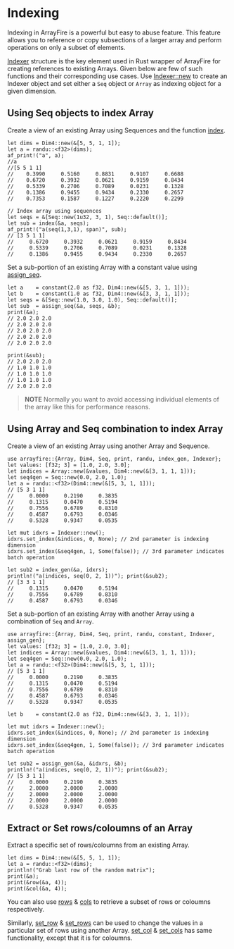 # Indexing

Indexing in ArrayFire is a powerful but easy to abuse feature. This feature
allows you to reference or copy subsections of a larger array and perform
operations on only a subset of elements.

[Indexer](../struct.Indexer.html) structure is the key element used in Rust
wrapper of ArrayFire for creating references to existing Arrays. Given
below are few of such functions and their corresponding use cases.
Use [Indexer::new](../struct.Indexer.html#method.new) to create an Indexer
object and set either a `Seq` object or `Array` as indexing object for a
given dimension.

## Using Seq objects to index Array

Create a view of an existing Array using Sequences and the function [index](../fn.index.html).

```rust,noplaypen
let dims = Dim4::new(&[5, 5, 1, 1]);
let a = randu::<f32>(dims);
af_print!("a", a);
//a
//[5 5 1 1]
//    0.3990     0.5160     0.8831     0.9107     0.6688
//    0.6720     0.3932     0.0621     0.9159     0.8434
//    0.5339     0.2706     0.7089     0.0231     0.1328
//    0.1386     0.9455     0.9434     0.2330     0.2657
//    0.7353     0.1587     0.1227     0.2220     0.2299

// Index array using sequences
let seqs = &[Seq::new(1u32, 3, 1), Seq::default()];
let sub = index(&a, seqs);
af_print!("a(seq(1,3,1), span)", sub);
// [3 5 1 1]
//     0.6720     0.3932     0.0621     0.9159     0.8434
//     0.5339     0.2706     0.7089     0.0231     0.1328
//     0.1386     0.9455     0.9434     0.2330     0.2657
```

Set a sub-portion of an existing Array with a constant value using [assign_seq](../fn.assign_seq.html).

```rust,noplaypen
let a    = constant(2.0 as f32, Dim4::new(&[5, 3, 1, 1]));
let b    = constant(1.0 as f32, Dim4::new(&[3, 3, 1, 1]));
let seqs = &[Seq::new(1.0, 3.0, 1.0), Seq::default()];
let sub  = assign_seq(&a, seqs, &b);
print(&a);
// 2.0 2.0 2.0
// 2.0 2.0 2.0
// 2.0 2.0 2.0
// 2.0 2.0 2.0
// 2.0 2.0 2.0

print(&sub);
// 2.0 2.0 2.0
// 1.0 1.0 1.0
// 1.0 1.0 1.0
// 1.0 1.0 1.0
// 2.0 2.0 2.0
```

> **NOTE** Normally you want to avoid accessing individual elements of the array like this for performance reasons.

## Using Array and Seq combination to index Array

Create a view of an existing Array using another Array and Sequence.

```rust,noplaypen
use arrayfire::{Array, Dim4, Seq, print, randu, index_gen, Indexer};
let values: [f32; 3] = [1.0, 2.0, 3.0];
let indices = Array::new(&values, Dim4::new(&[3, 1, 1, 1]));
let seq4gen = Seq::new(0.0, 2.0, 1.0);
let a = randu::<f32>(Dim4::new(&[5, 3, 1, 1]));
// [5 3 1 1]
//     0.0000     0.2190     0.3835
//     0.1315     0.0470     0.5194
//     0.7556     0.6789     0.8310
//     0.4587     0.6793     0.0346
//     0.5328     0.9347     0.0535

let mut idxrs = Indexer::new();
idxrs.set_index(&indices, 0, None); // 2nd parameter is indexing dimension
idxrs.set_index(&seq4gen, 1, Some(false)); // 3rd parameter indicates batch operation

let sub2 = index_gen(&a, idxrs);
println!("a(indices, seq(0, 2, 1))"); print(&sub2);
// [3 3 1 1]
//     0.1315     0.0470     0.5194
//     0.7556     0.6789     0.8310
//     0.4587     0.6793     0.0346
```

Set a sub-portion of an existing Array with another Array using a combination
of `Seq` and `Array`.

 ```rust,noplaypen
 use arrayfire::{Array, Dim4, Seq, print, randu, constant, Indexer, assign_gen};
 let values: [f32; 3] = [1.0, 2.0, 3.0];
 let indices = Array::new(&values, Dim4::new(&[3, 1, 1, 1]));
 let seq4gen = Seq::new(0.0, 2.0, 1.0);
 let a = randu::<f32>(Dim4::new(&[5, 3, 1, 1]));
 // [5 3 1 1]
 //     0.0000     0.2190     0.3835
 //     0.1315     0.0470     0.5194
 //     0.7556     0.6789     0.8310
 //     0.4587     0.6793     0.0346
 //     0.5328     0.9347     0.0535

 let b    = constant(2.0 as f32, Dim4::new(&[3, 3, 1, 1]));

 let mut idxrs = Indexer::new();
 idxrs.set_index(&indices, 0, None); // 2nd parameter is indexing dimension
 idxrs.set_index(&seq4gen, 1, Some(false)); // 3rd parameter indicates batch operation

 let sub2 = assign_gen(&a, &idxrs, &b);
 println!("a(indices, seq(0, 2, 1))"); print(&sub2);
 // [5 3 1 1]
 //     0.0000     0.2190     0.3835
 //     2.0000     2.0000     2.0000
 //     2.0000     2.0000     2.0000
 //     2.0000     2.0000     2.0000
 //     0.5328     0.9347     0.0535
 ```

## Extract or Set rows/coloumns of an Array

Extract a specific set of rows/coloumns from an existing Array.

```rust,noplaypen
let dims = Dim4::new(&[5, 5, 1, 1]);
let a = randu::<f32>(dims);
println!("Grab last row of the random matrix");
print(&a);
print(&row(&a, 4));
print(&col(&a, 4));
```

You can also use [rows](../fn.rows.html) & [cols](../fn.cols.html) to retrieve a
subset of rows or coloumns respectively.

Similarly, [set_row](../fn.set_row.html) & [set_rows](../fn.set_rows.html) can be used to change the values in a particular set of rows using another Array. [set_col](../fn.set_col.html) & [set_cols](../fn.set_cols.html) has same functionality, except that it is for coloumns.
